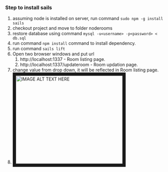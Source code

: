 ### Step to install sails
1. assuming node is installed on server, run command `sudo npm -g install sails`
2. checkout project and move to folder noderooms
3. restore database using command `mysql -u<username> -p<password> < db.sql`
4. run command ` npm install ` command to install dependency.
5. run command `sails lift`
6. Open two browser windows and put url
    1. http://localhost:1337 - Room listing page.
    2. http://localhost:1337/updateroom - Room updation page.
7. change value from drop down, it will be reflected in Room listing page.
8. <a href="http://www.youtube.com/watch?feature=player_embedded&v=vOeeDyUZaAg
" target="_blank"><img src="http://img.youtube.com/vi/vOeeDyUZaAg/0.jpg" 
alt="IMAGE ALT TEXT HERE" width="340" height="280" border="10" /></a>
